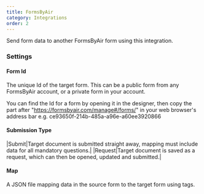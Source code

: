 ```yaml
---
title: FormsByAir
category: Integrations
order: 2
---
```


Send form data to another FormsByAir form using this integration.

### Settings

#### Form Id

The unique Id of the target form. This can be a public form from any FormsByAir account, or a private form in your account.

You can find the Id for a form by opening it in the designer, then copy the part after "https://formsbyair.com/manage#/forms/" in your web browser's address bar e.g. ce93650f-214b-485a-a96e-a60ee3920866

#### Submission Type

|Submit|Target document is submitted straight away, mapping must include data for all mandatory questions.|
|Request|Target document is saved as a request, which can then be opened, updated and submitted.|

#### Map

A JSON file mapping data in the source form to the target form using tags.